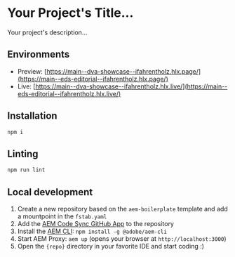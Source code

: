 # Your Project's Title...
Your project's description...

## Environments
- Preview: [https://main--dva-showcase--ifahrentholz.hlx.page/](https://main--eds-editorial--ifahrentholz.hlx.page/)
- Live: [https://main--dva-showcase--ifahrentholz.hlx.live/](https://main--eds-editorial--ifahrentholz.hlx.live/)

## Installation

```sh
npm i
```

## Linting

```sh
npm run lint
```

## Local development

1. Create a new repository based on the `aem-boilerplate` template and add a mountpoint in the `fstab.yaml`
1. Add the [AEM Code Sync GitHub App](https://github.com/apps/aem-code-sync) to the repository
1. Install the [AEM CLI](https://github.com/adobe/aem-cli): `npm install -g @adobe/aem-cli`
1. Start AEM Proxy: `aem up` (opens your browser at `http://localhost:3000`)
1. Open the `{repo}` directory in your favorite IDE and start coding :)
